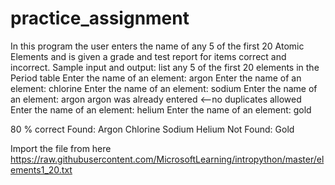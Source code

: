 # practice_assignment
In this program the user enters the name of any 5 of the first 20 Atomic Elements and is given a grade and test report for items correct and incorrect.
Sample input and output:
list any 5 of the first 20 elements in the Period table
Enter the name of an element: argon
Enter the name of an element: chlorine
Enter the name of an element: sodium
Enter the name of an element: argon
argon was already entered          <--no duplicates allowed
Enter the name of an element: helium
Enter the name of an element: gold

80 % correct
Found: Argon Chlorine Sodium Helium 
Not Found: Gold

Import the file from here  https://raw.githubusercontent.com/MicrosoftLearning/intropython/master/elements1_20.txt

